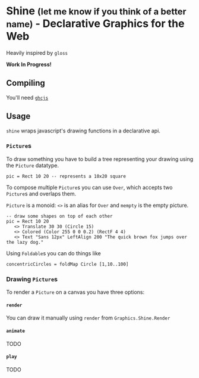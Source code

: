# Shine <small>(let me know if you think of a better name)</small> - Declarative Graphics for the Web

Heavily inspired by `gloss`

**Work In Progress!**

## Compiling

You'll need [`ghcjs`](https://github.com/ghcjs/ghcjs)

## Usage

`shine` wraps javascript's drawing functions in a declarative api.

### `Picture`s

To draw something you have to build a tree representing your drawing using
the `Picture` datatype.

```
pic = Rect 10 20 -- represents a 10x20 square
```

To compose multiple `Picture`s you can use `Over`, which accepts two `Picture`s
and overlaps them.

`Picture` is a monoid: `<>` is an alias for `Over` and `mempty` is the empty picture.

```
-- draw some shapes on top of each other
pic = Rect 10 20
   <> Translate 30 30 (Circle 15)
   <> Colored (Color 255 0 0 0.2) (RectF 4 4)
   <> Text "Sans 12px" LeftAlign 200 "The quick brown fox jumps over the lazy dog."
```

Using `Foldable`s you can do things like

```
concentricCircles = foldMap Circle [1,10..100]
```

### Drawing `Picture`s

To render a `Picture` on a canvas you have three options:

#### `render`

You can draw it manually using `render` from `Graphics.Shine.Render`

#### `animate`

TODO

#### `play`

TODO
